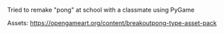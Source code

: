 Tried to remake "pong" at school with a classmate using PyGame

Assets: https://opengameart.org/content/breakoutpong-type-asset-pack
